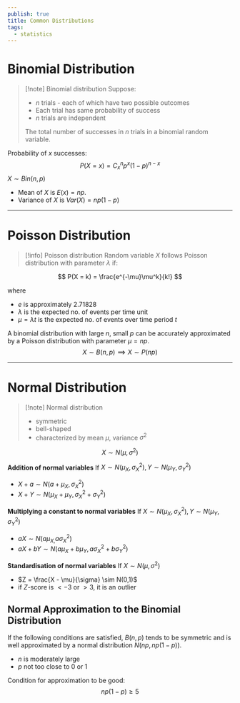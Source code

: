 ```yaml
---
publish: true
title: Common Distributions
tags:
  - statistics
---
```


# Binomial Distribution

> [!note] Binomial distribution
> Suppose:
> - $n$ trials - each of which have two possible outcomes
> - Each trial has same probability of success
> - $n$ trials are independent
>   
> The total number of successes in $n$ trials in a binomial random variable.

Probability of $x$ successes:
$$
P(X = x) = C^n_xp^x(1-p)^{n-x}
$$
$X \sim Bin(n,p)$
- Mean of $X$ is $E(x) = np$.
- Variance of $X$ is $Var(X) = np(1-p)$ 

---

# Poisson Distribution

> [!info] Poisson distribution
> Random variable $X$ follows Poisson distribution with parameter $\lambda$ if:

$$
P(X = k) = \frac{e^{-\mu}\mu^k}{k!}
$$ 

where 
- $e$ is approximately $2.71828$
- $\lambda$ is the expected no. of events per time unit
- $\mu = \lambda t$ is the expected no. of events over time period $t$

A binomial distribution with large $n$, small $p$ can be accurately approximated by a Poisson distribution with parameter $\mu = np$.
$$
X \sim B(n,p) \implies X \sim P(np)
$$

---

# Normal Distribution

> [!note] Normal distribution
> - symmetric
> - bell-shaped
> - characterized by mean $\mu$, variance $\sigma^2$

$$X \sim N(\mu, \sigma^2)$$

**Addition of normal variables**
If $X \sim N(\mu_{X}, \sigma^2_{X}), Y \sim N(\mu_{Y}, \sigma^2_Y)$
- $X + a \sim N(a + \mu_X,\sigma^2_X)$
- $X + Y \sim N(\mu_{X} + \mu_{Y},\sigma^2_{X} + \sigma^2_{Y})$

**Multiplying a constant to normal variables**
If $X \sim N(\mu_{X}, \sigma^2_{X}), Y \sim N(\mu_{Y}, \sigma^2_Y)$
- $aX \sim N(a\mu_{X,}a\sigma^2_X)$
- $aX + bY \sim N(a\mu_{X} + b\mu_{Y},a\sigma^2_{X} + b\sigma^2_{Y})$

**Standardisation of normal variables**
If $X \sim N(\mu, \sigma^2)$
- $Z = \frac{X - \mu}{\sigma} \sim N(0,1)$
- if $Z$-score is $<-3$ or $>3$, it is an outlier

## Normal Approximation to the Binomial Distribution

If the following conditions are satisfied, $B(n,p)$ tends to be symmetric and is well approximated by a normal distribution $N(np, np(1-p))$.
- $n$ is moderately large
- $p$ not too close to 0 or 1

Condition for approximation to be good:
$$
np(1-p) \geq 5
$$

